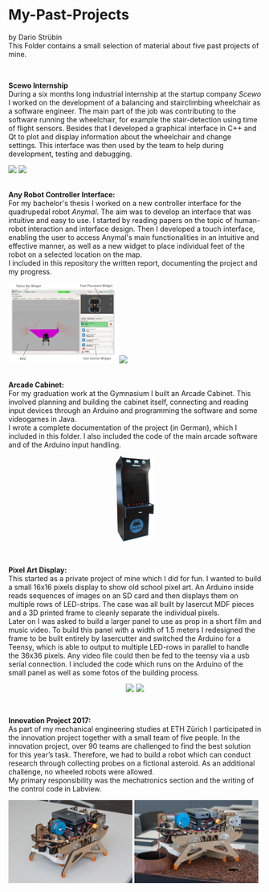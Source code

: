 # My-Past-Projects
<p>by Dario Strübin <br>
This Folder contains a small selection of material about five past projects of mine.</p>
<br>

<p><b>Scewo Internship</b><br>
During a six months long industrial internship at the startup company <i>Scewo</i> I worked on the development of a balancing and stairclimbing wheelchair as a software engineer. The main part of the job was contributing to the software running the wheelchair, for example the stair-detection using time of flight sensors. Besides that I developed a graphical interface in C++ and Qt to plot and display information about the wheelchair and change settings. This interface was then used by the team to help during development, testing and debugging.
    
<div class="nav3">
    <img src="/5%20-%20Scewo%20Internship/Scewo%20Demo%20GIF.gif" width="49%">
    <img src="/5%20-%20Scewo%20Internship/Scewo%20GUI%20GIF.gif" width="49%">
</div>

<br>
<p><b>Any Robot Controller Interface:</b><br>
For my bachelor's thesis I worked on a new controller interface for the quadrupedal robot <i>Anymal</i>. The aim was to develop an interface that was intuitive and easy to use. I started by reading papers on the topic of human-robot interaction and interface design. Then I developed a touch interface, enabling the user to access Anymal's main functionalities in an intuitive and effective manner, as well as a new widget to place individual feet of the robot on a selected location on the map.<br>
I included in this repository the written report, documenting the project and my progress.</p>

<div class="nav3">
    <img src="/1%20-%20ARCI/ARCI_overview.png" width="43%">
    <img src="/1%20-%20ARCI/Foot%20Placer%20Preview.gif" width="54%">
</div>

<br/>
<p><b>Arcade Cabinet:</b><br>
For my graduation work at the Gymnasium I built an Arcade Cabinet. This involved planning and building the cabinet itself, connecting and reading input devices through an Arduino and programming the software and some videogames in Java.<br>
I wrote a complete documentation of the project (in German), which I included in this folder. I also included the code of the main arcade software and of the Arduino input handling.</p>

<p align="center">
  <img width="15%" src="3%20-%20Arcade%20Cabinet/Arcade%20Cabinet.jpg">
</p>

<br>
<p><b>Pixel Art Display:</b><br>
This started as a private project of mine which I did for fun. I wanted to build a small 16x16 pixels display to show old school pixel art. An Arduino inside reads sequences of images on an SD card and then displays them on multiple rows of LED-strips. The case was all built by lasercut MDF pieces and a 3D printed frame to cleanly separate the individual pixels.<br>
Later on I was asked to build a larger panel to use as prop in a short film and music video. To build this panel with a width of 1.5 meters I redesigned the frame to be built entirely by lasercutter and switched the Arduino for a Teensy, which is able to output to multiple LED-rows in parallel to handle the 36x36 pixels. Any video file could then be fed to the teensy via a usb serial connection.
I included the code which runs on the Arduino of the small panel as well as some fotos of the building process.</p>

<p align="center">
    <img src="/4%20-%20Pixel%20Art%20Display/Pixel%20Art%20Display.gif" width="35%">
    <img src="/4%20-%20Pixel%20Art%20Display/LED%20Panel%20Musicvideo%20GIF.gif" width="62.2%">
</p>

<br>
<p><b>Innovation Project 2017:</b><br>
As part of my mechanical engineering studies at ETH Zürich I participated in the innovation project together with a small team of five people. In the innovation project, over 90 teams are challenged to find the best solution for this year’s task. Therefore, we had to build a robot which can conduct research through collecting probes on a fictional asteroid. As an additional challenge, no wheeled robots were allowed.<br>
My primary responsibility was the mechatronics section and the writing of the control code in Labview.</p>

<div class="nav3">
    <img src="/2%20-%20Innovation%20Project%202017/Innovation%20Project-1.jpg" width="49%">
    <img src="/2%20-%20Innovation%20Project%202017/Innovation%20Project-4.jpg" width="49%">
</div>
